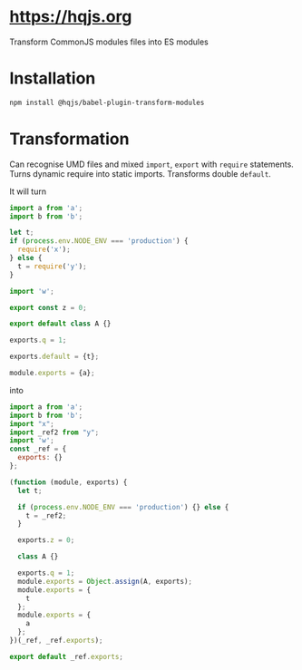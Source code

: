 # https://hqjs.org
Transform CommonJS modules files into ES modules

# Installation
```sh
npm install @hqjs/babel-plugin-transform-modules
```

# Transformation
Can recognise UMD files and mixed `import`, `export` with `require` statements. Turns dynamic require into static imports. Transforms double `default`.

It will turn
```js
import a from 'a';
import b from 'b';

let t;
if (process.env.NODE_ENV === 'production') {
  require('x');
} else {
  t = require('y');
}

import 'w';

export const z = 0;

export default class A {}

exports.q = 1;

exports.default = {t};

module.exports = {a};
```
into
```js
import a from 'a';
import b from 'b';
import "x";
import _ref2 from "y";
import 'w';
const _ref = {
  exports: {}
};

(function (module, exports) {
  let t;

  if (process.env.NODE_ENV === 'production') {} else {
    t = _ref2;
  }

  exports.z = 0;

  class A {}

  exports.q = 1;
  module.exports = Object.assign(A, exports);
  module.exports = {
    t
  };
  module.exports = {
    a
  };
})(_ref, _ref.exports);

export default _ref.exports;
```
